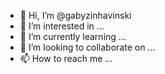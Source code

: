 - 👋 Hi, I’m @gabyzinhavinski
- 👀 I’m interested in ...
- 🌱 I’m currently learning ...
- 💞️ I’m looking to collaborate on ...
- 📫 How to reach me ...

<!---
gabyzinhavinski/gabyzinhavinski is a ✨ special ✨ repository because its `README.md` (this file) appears on your GitHub profile.
You can click the Preview link to take a look at your changes.
--->
